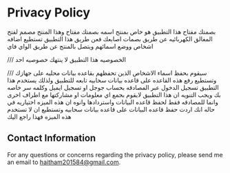 # Privacy Policy

 بصمتك مفتاح هذا التطبيق هو خاص بمنتج اسمه بصمتك مفتاح وهذا المنتج مصمم لفتح المغالق الكهربائيه عن طريق بصمات اصابعك 
 فعن طريق هذا التطبيق تستطيع اضافه اشخاص ووضع اسمائهم ويتصل بالمنتج عن طريق الواي فاي 
 
 ///
 الخصوصيه 
 هذا التطبيق لا ينتهك خصوصيه احد 
 
///
 سيقوم بحفظ اسماء الاشخاص الذين تحفظهم بقاعده بيانات محليه على جهازك وتستطيع رفع هذه القاعده على قاعده بيانات سحابيه تابعه للتطبيق 
 ولذلك يستخدم هذا التطبيق تسجيل الدخول عبر المصادقه بحساب جوجل او تسجيل ايميل وكلمه سر خاصه بك ويجب التنويه ان هذا التطبيق لايقوم بجمع اي معلومات او مشاركتها مع اطراف اخرى وانما للمصادقه فقط لحفظ قاعده البيانات واستردادها وانوه ان هذه الميزه اختياريه في حاله انك اردت حفظ قاعده البيانات على قاعده بيانات سحابيه وتستطيع ان لا تستخدم هذه الميزه فهذا راجع اليك
## Contact Information

For any questions or concerns regarding the privacy policy, please send  me an email to haitham201584@gmail.com.
